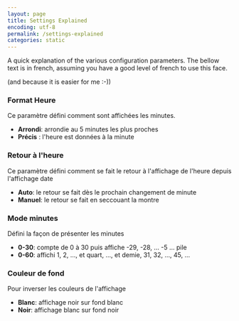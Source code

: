 ```yaml
---
layout: page
title: Settings Explained
encoding: utf-8
permalink: /settings-explained
categories: static
---
```


A quick explanation of the various configuration parameters.
The bellow text is in french, assuming you have a good level of french to use this face.

(and because it is easier for me :-))

### Format Heure

Ce paramètre défini comment sont affichées les minutes.

* __Arrondi__: arrondie au 5 minutes les plus proches
* __Précis__ : l'heure est données à la minute

### Retour à l'heure

Ce paramètre défini comment se fait le retour à l'affichage de l'heure depuis 
l'affichage date

* __Auto__: le retour se fait dès le prochain changement de minute
* __Manuel__: le retour se fait en seccouant la montre

### Mode minutes

Défini la façon de présenter les minutes

* __0-30__: compte de 0 à 30 puis affiche -29, -28, ... -5 ... pile
* __0-60__: affichi 1, 2, ..., et quart, ..., et demie, 31, 32, ..., 45, ...

### Couleur de fond

Pour inverser les couleurs de l'affichage

* __Blanc__: affichage noir sur fond blanc
* __Noir__: affichage blanc sur fond noir 
